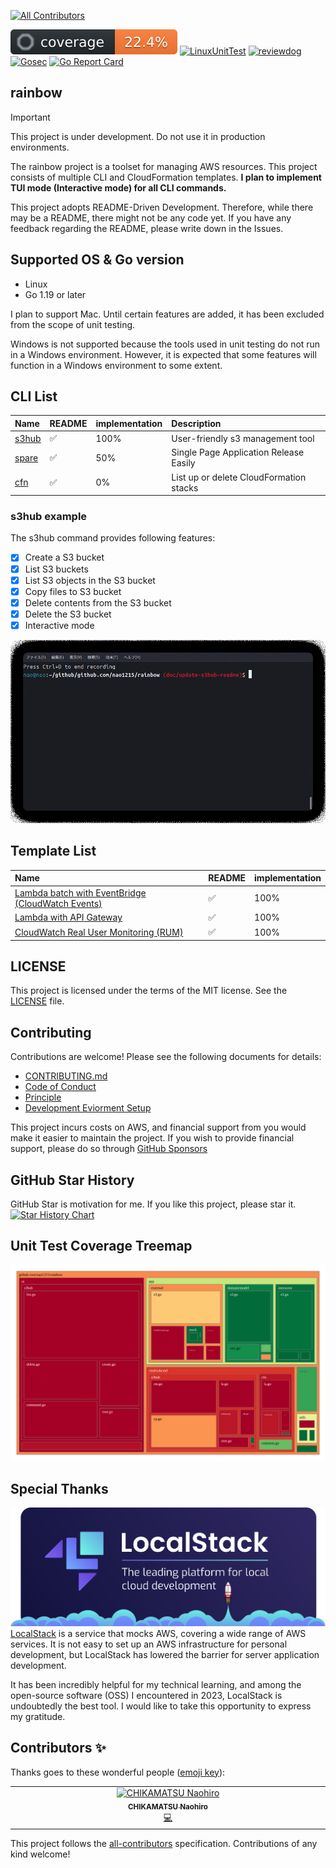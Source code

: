 <!-- ALL-CONTRIBUTORS-BADGE:START - Do not remove or modify this section -->
[![All Contributors](https://img.shields.io/badge/all_contributors-1-orange.svg?style=flat-square)](#contributors-)
<!-- ALL-CONTRIBUTORS-BADGE:END -->
![Coverage](https://raw.githubusercontent.com/nao1215/octocovs-central-repo/main/badges/nao1215/rainbow/coverage.svg)
[![LinuxUnitTest](https://github.com/nao1215/rainbow/actions/workflows/linux_test.yml/badge.svg)](https://github.com/nao1215/rainbow/actions/workflows/linux_test.yml)
[![reviewdog](https://github.com/nao1215/rainbow/actions/workflows/reviewdog.yml/badge.svg)](https://github.com/nao1215/rainbow/actions/workflows/reviewdog.yml)
[![Gosec](https://github.com/nao1215/rainbow/actions/workflows/security.yml/badge.svg)](https://github.com/nao1215/rainbow/actions/workflows/security.yml)
[![Go Report Card](https://goreportcard.com/badge/github.com/nao1215/rainbow)](https://goreportcard.com/report/github.com/nao1215/rainbow)

## rainbow 
> [!IMPORTANT]  
> This project is under development. Do not use it in production environments.

The rainbow project is a toolset for managing AWS resources. This project consists of multiple CLI and CloudFormation templates. **I plan to implement TUI mode (Interactive mode) for all CLI commands.**  
  
This project adopts README-Driven Development. Therefore, while there may be a README, there might not be any code yet. If you have any feedback regarding the README, please write down in the Issues.

## Supported OS & Go version
- Linux
- Go 1.19 or later
  
I plan to support Mac. Until certain features are added, it has been excluded from the scope of unit testing.  

Windows is not supported because the tools used in unit testing do not run in a Windows environment. However, it is expected that some features will function in a Windows environment to some extent.

## CLI List
|Name|README|implementation|Description|
|:--|:--|:--|:--|
|[s3hub](./doc/s3hub/README.md)|✅|100%|User-friendly s3 management tool|
|[spare](./doc/spare/README.md)|✅|50%|Single Page Application Release Easily|
|[cfn](./doc/cfn/README.md)|✅|0%|List up or delete CloudFormation stacks|

### s3hub example
The s3hub command provides following features:
- [x] Create a S3 bucket
- [x] List S3 buckets
- [x] List S3 objects in the S3 bucket
- [x] Copy files to S3 bucket
- [x] Delete contents from the S3 bucket
- [x] Delete the S3 bucket
- [x] Interactive mode
  
![interactive_mode](./doc/img/s3hub-interactive.gif)

## Template List
|Name|README|implementation|
|:--|:--|:--|
|[Lambda batch with EventBridge (CloudWatch Events)](./cloudformation/lambda-batch/README.md)|✅|100%|
|[Lambda with API Gateway](./cloudformation/api-gateway-with-lambda/README.md)|✅|100%|
|[CloudWatch Real User Monitoring (RUM)](./cloudformation/cloudwatch-rum/README.md)|✅|100%|


## LICENSE
This project is licensed under the terms of the MIT license. See the [LICENSE](./LICENSE) file.

## Contributing
Contributions are welcome! Please see the following documents for details:
- [CONTRIBUTING.md](./CONTRIBUTING.md)
- [Code of Conduct](./CODE_OF_CONDUCT.md)
- [Principle](./doc/common/principle.md) 
- [Development Eviorment Setup](./doc/common/developers.md)

This project incurs costs on AWS, and financial support from you would make it easier to maintain the project. If you wish to provide financial support, please do so through [GitHub Sponsors](https://github.com/sponsors/nao1215)

## GitHub Star History
GitHub Star is motivation for me. If you like this project, please star it.
[![Star History Chart](https://api.star-history.com/svg?repos=nao1215/rainbow&type=Date)](https://star-history.com/#nao1215/rainbow&Date)

## Unit Test Coverage Treemap
![Coverage Treemap](./doc/img/cover.svg)

## Special Thanks
![localstack](./doc/img/localstack-readme-banner.svg)
[LocalStack](https://www.localstack.cloud/) is a service that mocks AWS, covering a wide range of AWS services. It is not easy to set up an AWS infrastructure for personal development, but LocalStack has lowered the barrier for server application development.

It has been incredibly helpful for my technical learning, and among the open-source software (OSS) I encountered in 2023, LocalStack is undoubtedly the best tool. I would like to take this opportunity to express my gratitude.

## Contributors ✨
Thanks goes to these wonderful people ([emoji key](https://allcontributors.org/docs/en/emoji-key)):

<!-- ALL-CONTRIBUTORS-LIST:START - Do not remove or modify this section -->
<!-- prettier-ignore-start -->
<!-- markdownlint-disable -->
<table>
  <tbody>
    <tr>
      <td align="center" valign="top" width="14.28%"><a href="https://debimate.jp/"><img src="https://avatars.githubusercontent.com/u/22737008?v=4?s=80" width="80px;" alt="CHIKAMATSU Naohiro"/><br /><sub><b>CHIKAMATSU Naohiro</b></sub></a><br /><a href="https://github.com/nao1215/rainbow/commits?author=nao1215" title="Code">💻</a></td>
    </tr>
  </tbody>
</table>

<!-- markdownlint-restore -->
<!-- prettier-ignore-end -->

<!-- ALL-CONTRIBUTORS-LIST:END -->

This project follows the [all-contributors](https://github.com/all-contributors/all-contributors) specification. Contributions of any kind welcome!